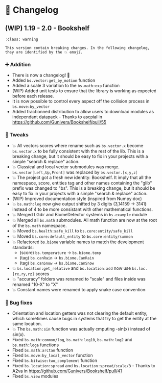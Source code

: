 # 🔧 Changelog

## (WIP) 1.19 - 2.0 - Bookshelf

```{admonition} Breaking changes
:class: warning

This version contain breaking changes. In the following changelog, they are identified by the 💥 emoji.
```

### ➕ Addition

- There is now a changelog! 🎉
- Added `bs.vector:get_by_motion` function
- Added a scale 3 variation to the `bs.math:exp` function
- (WIP) Added unit tests to ensure that the library is working as expected before each release.
- It is now possible to control every aspect off the collision process in `bs.move:by_vector`
- Added fractionned distribution to allow users to download modules as independant datapack - Thanks to ascpial in https://github.com/Gunivers/Bookshelf/pull/55

### 🔁 Tweaks

- 💥 All vectors scores where rename such as `bs.vector.x` become `bs.vector.x` to be fully consistent with the rest of the lib. This is a breaking change, but it should be easy to fix in your projects with a simple "search & replace" action.
- 💥 Classical and local vector submodules was merge. `bs.vector[Left,Up,Front]` was replaced by `bs.vector.[x,y,z]`
- 💥 The project got a fresh new identity: Bookshelf. It imply that all the namespace, score, entities tag and other names containing the "glib" prefix was changed to "bs". This is a breaking change, but it should be easy to fix in your projects with a simple "search & replace" action.
- (WIP) Improved documentation style (inspired from Numpy doc)
- 💥 `bs.math:log` now give output shifted by 3 digits (3,14159 -> 3141) instead of 4 to be more consistant with other mathematical functions.
- 💥 Merged LGdir and BiomeDetector systems in `bs.example` module
- 💥 Merged all `bs.math` submodules. All math function are now at the root of the `bs.math` namespace.
- 💥 Moved `bs.health:safe_kill` to `bs.core:entity/safe_kill`
- 💥 Moved `bs.core:default_entity` to `bs.core:entity/summon`
- 💥 Refactored `bs.biome` variable names to match the development standards:
  - (score) `bs.temperature` $\rightarrow$ `bs.biome.temp`
  - (tag) `bs.canRain` $\rightarrow$ `bs.biome.CanRain`
  - (tag) `bs.canSnow` $\rightarrow$ `bs.biome.CanSnow`
- 💥 `bs.location:get_relative` and `bs.location:add` now use `bs.loc.[rx,ry,rz]` scores
- 💥 "accuracy" folders was renamed to "scale" and files inside was renamed "10-X" to "X"
- 💥 Constant names were renamed to apply snake case convention

### 🐛 Bug fixes

- Orientation and location getters was not clearing the default entity, which sometimes cause bugs in systems that try to get the entity at the same location.
- 💥 The `bs.math:sin` function was actually cmputing -sin(x) instead of sin(x).
- Fixed `bs.math:common/log`, `bs.math:log10`, `bs.math:log2` and `bs.math:loga` functions
- Fixed `bs.math:arctan` function
- Fixed `bs.move:by_local_vector` function
- Fixed `bs.bitwise:two_complement` function
- Fixed `bs.location:spread` and `bs.location:spread/scale/3` - Thanks to A2va in https://github.com/Gunivers/Bookshelf/pull/41
- Fixed `bs.view` modules